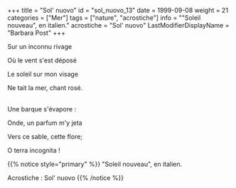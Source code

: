 +++
title = "Sol' nuovo"
id = "sol_nuovo_13"
date = 1999-09-08
weight = 21
categories = ["Mer"]
tags = ["nature", "acrostiche"]
info = "\"Soleil nouveau\", en italien."
acrostiche = "Sol' nuovo"
LastModifierDisplayName = "Barbara Post"
+++

Sur un inconnu rivage

Où le vent s'est déposé

Le soleil sur mon visage

Ne tait la mer, chant rosé.

 \
Une barque s'évapore :

Onde, un parfum m'y jeta

Vers ce sable, cette flore;

O terra incognita !

{{% notice style="primary" %}}
\"Soleil nouveau\", en italien.

Acrostiche : Sol' nuovo
{{% /notice %}}
